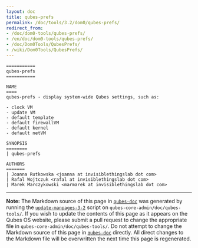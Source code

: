 ```yaml
---
layout: doc
title: qubes-prefs
permalink: /doc/tools/3.2/dom0/qubes-prefs/
redirect_from:
- /doc/dom0-tools/qubes-prefs/
- /en/doc/dom0-tools/qubes-prefs/
- /doc/Dom0Tools/QubesPrefs/
- /wiki/Dom0Tools/QubesPrefs/
---
```


```
===========
qubes-prefs
===========

NAME
====
qubes-prefs - display system-wide Qubes settings, such as:

- clock VM
- update VM
- default template
- default firewallVM
- default kernel
- default netVM

SYNOPSIS
========
| qubes-prefs

AUTHORS
=======
| Joanna Rutkowska <joanna at invisiblethingslab dot com>
| Rafal Wojtczuk <rafal at invisiblethingslab dot com>
| Marek Marczykowski <marmarek at invisiblethingslab dot com>
```

-----

**Note:** The Markdown source of this page in [`qubes-doc`] was generated by running the [`update-manpages-3-2`] script on `qubes-core-admin/doc/qubes-tools/`.
If you wish to update the contents of this page as it appears on the Qubes OS website, please submit a pull request to change the appropriate file in `qubes-core-admin/doc/qubes-tools/`.
Do not attempt to change the Markdown source of this page in [`qubes-doc`] directly.
All direct changes to the Markdown file will be overwritten the next time this page is regenerated.

[`qubes-doc`]: https://github.com/QubesOS/qubes-doc/
[`update-manpages-3-2`]: https://github.com/QubesOS/qubesos.github.io/blob/master/_utils/update-manpages-3-2

